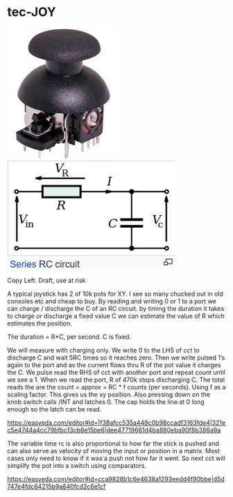 # tec-JOY

![](https://github.com/SteveJustin1963/tec-JOY/blob/master/pics/1.png) ![](https://github.com/SteveJustin1963/tec-JOY/blob/master/pics/2.png)

Copy Left. Draft, use at risk

A typical joystick has 2 of 10k pots for XY. I see so many chucked out in old consoles etc and cheap to buy. By reading and writing 0 or 1 to a port we can charge / discharge the C of an RC circuit. by timing the duration it takes to charge or discharge a fixed value C we can estimate the value of R which estimates the position. 

The duration = R*C, per second. C is fixed.

We will measure with charging only. We write 0 to the LHS of cct to discharge C and wait 5RC times so it reaches zero. Then we write pulsed 1’s again to the port and as the current flows thru R of the pot value it charges the C. We pulse read the RHS of cct with another port and repeat count until we see a 1. When we read the port, R of 470k stops discharging C. The total reads the are the count = approx = RC * f counts (per seconds). Using f as a scaling factor. This gives us the xy position.
Also pressing down on the knob switch calls /INT and latches 0. The cap holds the line at 0 long enough so the latch can be read.

https://easyeda.com/editor#id=|f38afcc535a449c0b98ccadf3163fde4|321ec5e4744a4cc79bfbc13cb8e15be6|dee47719661d4ba880eba90f8b386a9a

The variable time rc is also proportional to how far the stick is pushed and can also serve as velocity of moving the input or position in a matrix. Most cases only need to know if it was a push not how far it went. So next cct will simplify the pot into a switch using comparators.

https://easyeda.com/editor#id=cca9828b1c6e4638a1293eedd4f90bbe|d5d747e4fdc64215b9a840fcd2c6e1cf
